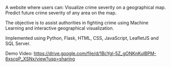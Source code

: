 A website where users can: 
  Visualize crime severity on a geographical map.
  Predict future crime severity of any area on the map.

The objective is to assist authorities in fighting crime using Machine Learning and interactive geographical visualization.

Implemented using Python, Flask, HTML, CSS, JavaScript, LeafletJS and SQL Server.

Demo Video: https://drive.google.com/file/d/1BcYgl-5Z_gONKnKulBPM-6xscpP_XSNx/view?usp=sharing
